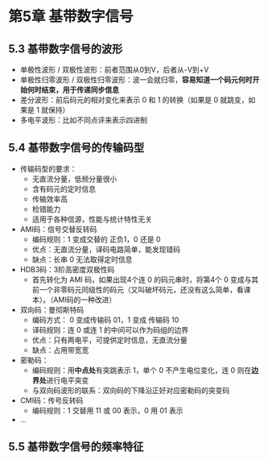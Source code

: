 # 第5章 基带数字信号



## 5.3 基带数字信号的波形

* 单极性波形 / 双极性波形：前者范围从0到V，后者从-V到+V
* 单极性归零波形 / 双极性归零波形：波一会就归零，**容易知道一个码元何时开始何时结束，用于传递同步信息**
* 差分波形：前后码元的相对变化来表示 0 和 1 的转换（如果是 0 就跳变，如果是 1 就保持）
* 多电平波形：比如不同点评来表示四进制

## 5.4 基带数字信号的传输码型

* 传输码型的要求：
  * 无直流分量，低频分量很小
  * 含有码元的定时信息
  * 传输效率高
  * 检错能力
  * 适用于各种信源，性能与统计特性无关
* AMI码：信号交替反转码
  * 编码规则：1 变成交替的 正负1，0 还是 0
  * 优点：无直流分量，译码电路简单，能发现错码
  * 缺点：长串 0 无法取得定时信息
* HDB3码：3阶高密度双极性码
  * 首先转化为 AMI 码，如果出现4个连 0 的码元串时，将第4个 0 变成与其前一个非零码元同级性的码元（又叫破坏码元，还没有这么简单，看课本）。（AMI码的一种改进）
* 双向码：曼彻斯特码
  * 编码方式： 0 变成传输码 01，1 变成 传输码 10
  * 译码规则：连 0 或连 1 的中间可以作为码组的边界
  * 优点：只有两电平，可提供定时信息，无直流分量
  * 缺点：占用带宽宽
* 密勒码：
  * 编码规则：用**中点处**有突跳表示 1，单个 0 不产生电位变化，连 0 则在**边界处**进行电平突变
  * 与双向码波形的联系：双向码的下降沿正好对应密勒码的突变码
* CMI码：传号反转码
  * 编码规则：1 交替用 11 或 00 表示，0 用 01 表示
* ...

## 5.5 基带数字信号的频率特征

